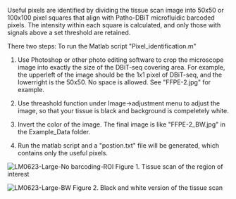 Useful pixels are identified by dividing the tissue scan image into 50x50 or 100x100 pixel squares that align with Patho-DBiT microfluidic barcoded pixels. The intensity within each square is calculated, and only those with signals above a set threshold are retained.

There two steps: To run the Matlab script "Pixel_identification.m"

1. Use Photoshop or other photo editing software to crop the microscope image into exactly the size of the DBiT-seq covering area. For example, the upperleft of the image should be the 1x1 pixel of DBiT-seq, and the lowerright is the 50x50. No space is allowed. See "FFPE-2.jpg" for example.

2. Use threashold function under Image->adjustment menu to adjust the image, so that your tissue is black and background is compeletely white.
3. Invert the color of the image. The final image is like "FFPE-2_BW.jpg" in the Example_Data folder.
4. Run the matlab script and a "postion.txt" file will be generated, which contains only the useful pixels.
   
![LM0623-Large-No barcoding-ROI](https://github.com/user-attachments/assets/10af3fa4-0220-45b2-8173-42d3167b311e)
Figure 1. Tissue scan of the region of interest

![LM0623-Large-BW](https://github.com/user-attachments/assets/00bbc08b-c09d-44bd-971d-d067eac1665b)
Figure 2. Black and white version of the tissue scan

